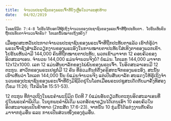 ```yaml
---
title:  ຈໍານວນປະຊາຊົນຂອງພຣະເຈົ້າທີ່ຍັງເຫຼືອໃນວາລະສຸດທ້າຍ
date:   04/02/2019
---
```


`ໃນພະນິມິດ 7:4-8 ໂຢຮັນໄດ້ບອກໃຫ້ຮູ້ເຖິງຈໍານວນຂອງປະຊາຊົນຂອງພຣະເຈົ້າທີ່ຖືກປະທັບຕາ. ໂຢຮັນເຫັນຄົນຖືກປະທັບຕາຈໍານວນຈັກຄົນ? ໂຕເລກນັ້ນໝາຍເຖິງຫຍັງ?`

ເມື່ອທູດສະຫວັນປະກາດຈໍານວນປະຊາຊົນຂອງພຣະເຈົ້າທີ່ຖືກປະທັບຕາແລ້ວ ເຮົາກໍ່ຮູ້ວ່າ ພຣະເຈົ້າຊົງສໍາເລັດວຽກງານຂອງພຣະອົງໃນການໝາຍຕາປະທັບໃສ່ເທິງຕາຂອງພວກເຂົາ. ໂຢຮັນເຫັນວ່າມີ 144,000 ຄົນທີ່ຖືກໝາຍຕາປະທັບ, ພວກເຂົາມາຈາກ 12 ຄອບຄົວຂອງອິດສະລາເອນ. ຈໍານວນ 144,000 ແມ່ນຈໍານວນຈິງບໍ່? ບໍ່ແມ່ນ. ໂຕເລກ 144,000 ມາຈາກ 12x12x1000. ເລກ 12 ແມ່ນສັນຍາລັກຂອງໄພ່ພົນຂອງພຣະເຈົ້າ. ໃນອິດສະລາເອນມີ 12 ຕະກຸນ. ສາວົກຂອງພຣະເຢຊູກໍ່ມີ 12 ຄົນ ທີ່ຮ່ວມກັນກໍ່ຕັ້ງຄຣິສຕະຈັກຂອງພຣະອົງ. ສະນັ້ນ ເຮົາເຫັນວ່າ ໂຕເລກ 144,000 ນັ້ນ ບໍ່ແມ່ນຈໍານວນຈິງ ແຕ່ເປັນສັນຍາລັກ ສະແດງໃຫ້ຮູ້ເຖິງຈໍານວນຂອງປະຊາຊົນຂອງພຣະເຈົ້າທີ່ຍັງມີຊີວິດຢູ່ໃນໂລກເມື່ອພຣະເຢຊູສະເດັດກັບມາຄັ້ງທີສອງ (ໂຣມ 11:26; 1ໂກລິນໂທ 15:51-53). 

12 ຕະກຸນ ທີ່ກ່າວເຖິງໃນພະຄໍາພະນິມິດ ບົດທີ 7 ບໍ່ແມ່ນອັນດຽວກັບຕະກຸນອິດສະລາເອນທີ່ຢູ່ໃນພຣະຄໍາພີເດີມ. ໃນຍຸກພະຄໍາພີເດີມ ພວກອັດຊາຣຽນໄດ້ເກນເອົາ 10 ຄອບຄົວໃນອິດສະລາເອນເປັນຂ້າທາດ (2ກະສັດ 17:6-23). ຈາກນັ້ນ 10 ກຸ່ມນີ້ໄດ້ແຕ່ງງານກັບຄົນມາຈາກກຸ່ມອື່ນ ແລະ ກາຍເປັນສ່ວນໜຶ່ງຂອງກຸ່ມອື່ນ.